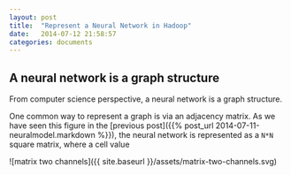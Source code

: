 ```yaml
---
layout: post
title:  "Represent a Neural Network in Hadoop"
date:   2014-07-12 21:58:57
categories: documents
---
```


## A neural network is a graph structure

From computer science perspective, a neural network is a graph
structure.

One common way to represent a graph is via an adjacency matrix. As we
have seen this figure in the [previous post]({{% post_url
2014-07-11-neuralmodel.markdown %}}), the neural network is represented
as a `N*N` square matrix, where a cell value

![matrix two channels]({{ site.baseurl
 }}/assets/matrix-two-channels.svg)
 
